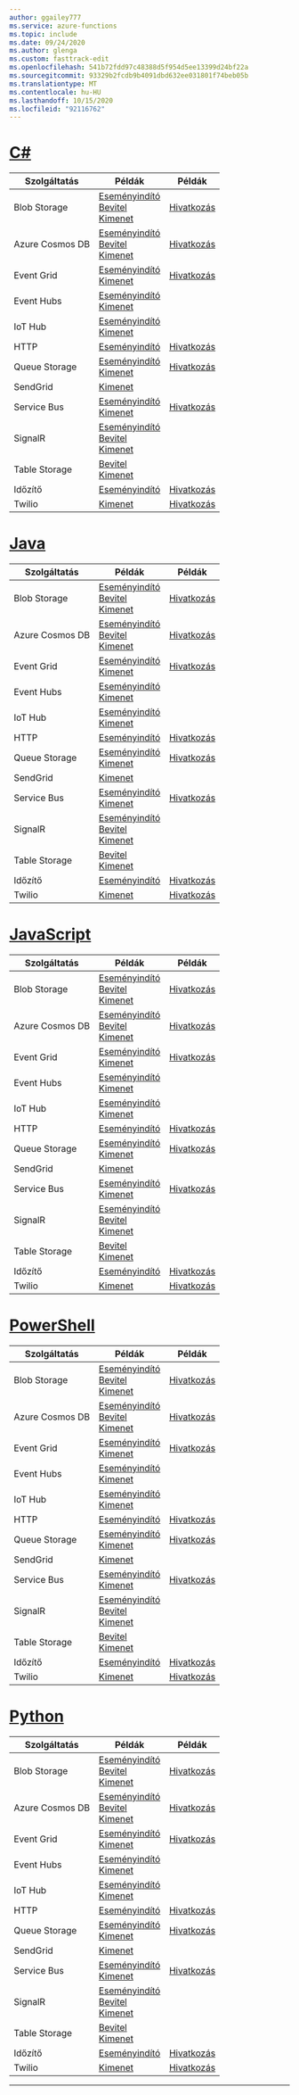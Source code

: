 ```yaml
---
author: ggailey777
ms.service: azure-functions
ms.topic: include
ms.date: 09/24/2020
ms.author: glenga
ms.custom: fasttrack-edit
ms.openlocfilehash: 541b72fdd97c48388d5f954d5ee13399d24bf22a
ms.sourcegitcommit: 93329b2fcdb9b4091dbd632ee031801f74beb05b
ms.translationtype: MT
ms.contentlocale: hu-HU
ms.lasthandoff: 10/15/2020
ms.locfileid: "92116762"
---
```

# <a name="c"></a>[C#](#tab/csharp)

| Szolgáltatás | Példák | Példák |
| ---- | ----- | ------ | 
| Blob Storage | [Eseményindító](../articles/azure-functions/functions-bindings-storage-blob-trigger.md?tabs=csharp#example)<br/>[Bevitel](../articles/azure-functions/functions-bindings-storage-blob-input.md?tabs=csharp#example)<br/>[Kimenet](../articles/azure-functions/functions-bindings-storage-blob-output.md?tabs=csharp#example) | [Hivatkozás](https://www.serverlesslibrary.net/?technology=Blob%20Storage&language=C%23) |
| Azure Cosmos DB |[Eseményindító](../articles/azure-functions/functions-bindings-cosmosdb-v2-trigger.md?tabs=csharp#example)<br/>[Bevitel](../articles/azure-functions/functions-bindings-cosmosdb-v2-input.md?tabs=csharp#example)<br/>[Kimenet](../articles/azure-functions/functions-bindings-cosmosdb-v2-output.md?tabs=csharp#example) | [Hivatkozás](https://www.serverlesslibrary.net/?technology=Cosmos%2CCosmos%20DB&language=C%23) |
| Event Grid |[Eseményindító](../articles/azure-functions/functions-bindings-event-grid-trigger.md?tabs=csharp#example)<br/>[Kimenet](../articles/azure-functions/functions-bindings-event-grid-output.md?tabs=csharp#example) | [Hivatkozás](https://www.serverlesslibrary.net/?technology=Event%20Grid&language=C%23) |
| Event Hubs |[Eseményindító](../articles/azure-functions/functions-bindings-event-hubs-trigger.md?tabs=csharp#example)<br/>[Kimenet](../articles/azure-functions/functions-bindings-event-hubs-output.md?tabs=csharp#example) | |
| IoT Hub |[Eseményindító](../articles/azure-functions/functions-bindings-event-iot-trigger.md?tabs=csharp#example)<br/>[Kimenet](../articles/azure-functions/functions-bindings-event-iot-output.md?tabs=csharp#example) | |
| HTTP |[Eseményindító](../articles/azure-functions/functions-bindings-http-webhook-trigger.md?tabs=csharp#example) | [Hivatkozás](https://www.serverlesslibrary.net/?language=C%23&filtertext=http) |
| Queue Storage | [Eseményindító](../articles/azure-functions/functions-bindings-storage-queue-trigger.md?tabs=csharp#example)<br/>[Kimenet](../articles/azure-functions/functions-bindings-storage-queue-output.md?tabs=csharp#example) | [Hivatkozás](https://www.serverlesslibrary.net/?technology=Storage%20Queue&language=C%23) |
| SendGrid | [Kimenet](../articles/azure-functions/functions-bindings-sendgrid.md?tabs=csharp#example) | |
| Service Bus |[Eseményindító](../articles/azure-functions/functions-bindings-service-bus-trigger.md?tabs=csharp#example)<br/>[Kimenet](../articles/azure-functions/functions-bindings-service-bus-output.md?tabs=csharp#example) | [Hivatkozás](https://www.serverlesslibrary.net/?technology=Service%20Bus%20Queue&language=C%23) |
| SignalR| [Eseményindító](../articles/azure-functions/functions-bindings-signalr-service-trigger.md?tabs=csharp#example)<br/>[Bevitel](../articles/azure-functions/functions-bindings-signalr-service-input.md?tabs=csharp#example)<br/>[Kimenet](../articles/azure-functions/functions-bindings-signalr-service-output.md?tabs=csharp) | |
| Table Storage| [Bevitel](../articles/azure-functions/functions-bindings-storage-table-input.md?tabs=csharp)<br/>[Kimenet](../articles/azure-functions/functions-bindings-storage-table-output.md?tabs=csharp) | |
| Időzítő | [Eseményindító](../articles/azure-functions/functions-bindings-timer.md?tabs=csharp#example) | [Hivatkozás](https://www.serverlesslibrary.net/?language=C%23&filtertext=timer) |
| Twilio | [Kimenet](../articles/azure-functions/functions-bindings-twilio.md?tabs=csharp#example---functions-2x-and-higher) | [Hivatkozás](https://www.serverlesslibrary.net/?language=C%23&filtertext=twilio) |

# <a name="java"></a>[Java](#tab/java)

| Szolgáltatás | Példák | Példák |
| ---- | ----- | ------ | 
| Blob Storage | [Eseményindító](../articles/azure-functions/functions-bindings-storage-blob-trigger.md?tabs=java#example)<br/>[Bevitel](../articles/azure-functions/functions-bindings-storage-blob-input.md?tabs=java#example)<br/>[Kimenet](../articles/azure-functions/functions-bindings-storage-blob-output.md?tabs=java#example) | [Hivatkozás](https://www.serverlesslibrary.net/?technology=Blob%20Storage&language=Java) |
| Azure Cosmos DB |[Eseményindító](../articles/azure-functions/functions-bindings-cosmosdb-v2-trigger.md?tabs=java#example)<br/>[Bevitel](../articles/azure-functions/functions-bindings-cosmosdb-v2-input.md?tabs=java#example)<br/>[Kimenet](../articles/azure-functions/functions-bindings-cosmosdb-v2-output.md?tabs=java#example) | [Hivatkozás](https://www.serverlesslibrary.net/?technology=Cosmos%2CCosmos%20DB&language=Java) |
| Event Grid |[Eseményindító](../articles/azure-functions/functions-bindings-event-grid-trigger.md?tabs=java#example)<br/>[Kimenet](../articles/azure-functions/functions-bindings-event-grid-output.md?tabs=java#example) | [Hivatkozás](https://www.serverlesslibrary.net/?technology=Event%20Grid&language=Java) |
| Event Hubs |[Eseményindító](../articles/azure-functions/functions-bindings-event-hubs-trigger.md?tabs=java#example)<br/>[Kimenet](../articles/azure-functions/functions-bindings-event-hubs-output.md?tabs=java#example) | |
| IoT Hub |[Eseményindító](../articles/azure-functions/functions-bindings-event-iot-trigger.md?tabs=java#example)<br/>[Kimenet](../articles/azure-functions/functions-bindings-event-iot-output.md?tabs=java#example) | |
| HTTP |[Eseményindító](../articles/azure-functions/functions-bindings-http-webhook-trigger.md?tabs=java#example) | [Hivatkozás](https://www.serverlesslibrary.net/?language=Java&filtertext=http) |
| Queue Storage | [Eseményindító](../articles/azure-functions/functions-bindings-storage-queue-trigger.md?tabs=java#example)<br/>[Kimenet](../articles/azure-functions/functions-bindings-storage-queue-output.md?tabs=java#example) | [Hivatkozás](https://www.serverlesslibrary.net/?technology=Storage%20Queue&language=Java) |
| SendGrid | [Kimenet](../articles/azure-functions/functions-bindings-sendgrid.md?tabs=java#example) | |
| Service Bus |[Eseményindító](../articles/azure-functions/functions-bindings-service-bus-trigger.md?tabs=java#example)<br/>[Kimenet](../articles/azure-functions/functions-bindings-service-bus-output.md?tabs=java#example) | [Hivatkozás](https://www.serverlesslibrary.net/?technology=Service%20Bus%20Queue&language=Java) |
| SignalR| [Eseményindító](../articles/azure-functions/functions-bindings-signalr-service-trigger.md?tabs=java#example)<br/>[Bevitel](../articles/azure-functions/functions-bindings-signalr-service-input.md?tabs=java#example)<br/>[Kimenet](../articles/azure-functions/functions-bindings-signalr-service-output.md?tabs=java) | |
| Table Storage| [Bevitel](../articles/azure-functions/functions-bindings-storage-table-input.md?tabs=java)<br/>[Kimenet](../articles/azure-functions/functions-bindings-storage-table-output.md?tabs=java) | |
| Időzítő | [Eseményindító](../articles/azure-functions/functions-bindings-timer.md?tabs=java#example) | [Hivatkozás](https://www.serverlesslibrary.net/?language=Java&filtertext=timer) |
| Twilio | [Kimenet](../articles/azure-functions/functions-bindings-twilio.md?tabs=java#example---functions-2x-and-higher) | [Hivatkozás](https://www.serverlesslibrary.net/?language=Java&filtertext=twilio) |

# <a name="javascript"></a>[JavaScript](#tab/javascript)

| Szolgáltatás | Példák | Példák |
| ---- | ----- | ------ | 
| Blob Storage | [Eseményindító](../articles/azure-functions/functions-bindings-storage-blob-trigger.md?tabs=javascript#example)<br/>[Bevitel](../articles/azure-functions/functions-bindings-storage-blob-input.md?tabs=javascript#example)<br/>[Kimenet](../articles/azure-functions/functions-bindings-storage-blob-output.md?tabs=javascript#example) | [Hivatkozás](https://www.serverlesslibrary.net/?technology=Blob%20Storage&language=JavaScript) |
| Azure Cosmos DB |[Eseményindító](../articles/azure-functions/functions-bindings-cosmosdb-v2-trigger.md?tabs=javascript#example)<br/>[Bevitel](../articles/azure-functions/functions-bindings-cosmosdb-v2-input.md?tabs=javascript#example)<br/>[Kimenet](../articles/azure-functions/functions-bindings-cosmosdb-v2-output.md?tabs=javascript#example) | [Hivatkozás](https://www.serverlesslibrary.net/?technology=Cosmos%2CCosmos%20DB&language=JavaScript) |
| Event Grid |[Eseményindító](../articles/azure-functions/functions-bindings-event-grid-trigger.md?tabs=javascript#example)<br/>[Kimenet](../articles/azure-functions/functions-bindings-event-grid-output.md?tabs=javascript#example) | [Hivatkozás](https://www.serverlesslibrary.net/?technology=Event%20Grid&language=JavaScript) |
| Event Hubs |[Eseményindító](../articles/azure-functions/functions-bindings-event-hubs-trigger.md?tabs=javascript#example)<br/>[Kimenet](../articles/azure-functions/functions-bindings-event-hubs-output.md?tabs=javascript#example) | |
| IoT Hub |[Eseményindító](../articles/azure-functions/functions-bindings-event-iot-trigger.md?tabs=javascript#example)<br/>[Kimenet](../articles/azure-functions/functions-bindings-event-iot-output.md?tabs=javascript#example) | |
| HTTP |[Eseményindító](../articles/azure-functions/functions-bindings-http-webhook-trigger.md?tabs=javascript#example) | [Hivatkozás](https://www.serverlesslibrary.net/?language=JavaScript&filtertext=http) |
| Queue Storage | [Eseményindító](../articles/azure-functions/functions-bindings-storage-queue-trigger.md?tabs=javascript#example)<br/>[Kimenet](../articles/azure-functions/functions-bindings-storage-queue-output.md?tabs=javascript#example) | [Hivatkozás](https://www.serverlesslibrary.net/?technology=Storage%20Queue&language=JavaScript) |
| SendGrid | [Kimenet](../articles/azure-functions/functions-bindings-sendgrid.md?tabs=javascript#example) | |
| Service Bus |[Eseményindító](../articles/azure-functions/functions-bindings-service-bus-trigger.md?tabs=javascript#example)<br/>[Kimenet](../articles/azure-functions/functions-bindings-service-bus-output.md?tabs=javascript#example) | [Hivatkozás](https://www.serverlesslibrary.net/?technology=Service%20Bus%20Queue&language=JavaScript) |
| SignalR| [Eseményindító](../articles/azure-functions/functions-bindings-signalr-service-trigger.md?tabs=javascript#example)<br/>[Bevitel](../articles/azure-functions/functions-bindings-signalr-service-input.md?tabs=javascript#example)<br/>[Kimenet](../articles/azure-functions/functions-bindings-signalr-service-output.md?tabs=javascript) | |
| Table Storage| [Bevitel](../articles/azure-functions/functions-bindings-storage-table-input.md?tabs=javascript)<br/>[Kimenet](../articles/azure-functions/functions-bindings-storage-table-output.md?tabs=javascript) | |
| Időzítő | [Eseményindító](../articles/azure-functions/functions-bindings-timer.md?tabs=javascript#example) | [Hivatkozás](https://www.serverlesslibrary.net/?language=JavaScript&filtertext=timer) |
| Twilio | [Kimenet](../articles/azure-functions/functions-bindings-twilio.md?tabs=javascript#example---functions-2x-and-higher) | [Hivatkozás](https://www.serverlesslibrary.net/?language=JavaScript&filtertext=twilio) |

# <a name="powershell"></a>[PowerShell](#tab/powershell)

| Szolgáltatás | Példák | Példák |
| ---- | ----- | ------ | 
| Blob Storage | [Eseményindító](../articles/azure-functions/functions-bindings-storage-blob-trigger.md?tabs=powershell#example)<br/>[Bevitel](../articles/azure-functions/functions-bindings-storage-blob-input.md?tabs=powershell#example)<br/>[Kimenet](../articles/azure-functions/functions-bindings-storage-blob-output.md?tabs=powershell#example) | [Hivatkozás](https://www.serverlesslibrary.net/?technology=Blob%20Storage&language=PowerShell) |
| Azure Cosmos DB |[Eseményindító](../articles/azure-functions/functions-bindings-cosmosdb-v2-trigger.md?tabs=powershell#example)<br/>[Bevitel](../articles/azure-functions/functions-bindings-cosmosdb-v2-input.md?tabs=powershell#example)<br/>[Kimenet](../articles/azure-functions/functions-bindings-cosmosdb-v2-output.md?tabs=powershell#example) | [Hivatkozás](https://www.serverlesslibrary.net/?technology=Cosmos%2CCosmos%20DB&language=PowerShell) |
| Event Grid |[Eseményindító](../articles/azure-functions/functions-bindings-event-grid-trigger.md?tabs=powershell#example)<br/>[Kimenet](../articles/azure-functions/functions-bindings-event-grid-output.md?tabs=powershell#example) | [Hivatkozás](https://www.serverlesslibrary.net/?technology=Event%20Grid&language=PowerShell) |
| Event Hubs |[Eseményindító](../articles/azure-functions/functions-bindings-event-hubs-trigger.md?tabs=powershell#example)<br/>[Kimenet](../articles/azure-functions/functions-bindings-event-hubs-output.md?tabs=powershell#example) | |
| IoT Hub |[Eseményindító](../articles/azure-functions/functions-bindings-event-iot-trigger.md?tabs=powershell#example)<br/>[Kimenet](../articles/azure-functions/functions-bindings-event-iot-output.md?tabs=powershell#example) | |
| HTTP |[Eseményindító](../articles/azure-functions/functions-bindings-http-webhook-trigger.md?tabs=powershell#example) | [Hivatkozás](https://www.serverlesslibrary.net/?language=PowerShell&filtertext=http) |
| Queue Storage | [Eseményindító](../articles/azure-functions/functions-bindings-storage-queue-trigger.md?tabs=powershell#example)<br/>[Kimenet](../articles/azure-functions/functions-bindings-storage-queue-output.md?tabs=powershell#example) | [Hivatkozás](https://www.serverlesslibrary.net/?technology=Storage%20Queue&language=PowerShell) |
| SendGrid | [Kimenet](../articles/azure-functions/functions-bindings-sendgrid.md?tabs=powershell#example) | |
| Service Bus |[Eseményindító](../articles/azure-functions/functions-bindings-service-bus-trigger.md?tabs=powershell#example)<br/>[Kimenet](../articles/azure-functions/functions-bindings-service-bus-output.md?tabs=powershell#example) | [Hivatkozás](https://www.serverlesslibrary.net/?technology=Service%20Bus%20Queue&language=PowerShell) |
| SignalR| [Eseményindító](../articles/azure-functions/functions-bindings-signalr-service-trigger.md?tabs=powershell#example)<br/>[Bevitel](../articles/azure-functions/functions-bindings-signalr-service-input.md?tabs=powershell#example)<br/>[Kimenet](../articles/azure-functions/functions-bindings-signalr-service-output.md?tabs=powershell) | |
| Table Storage| [Bevitel](../articles/azure-functions/functions-bindings-storage-table-input.md?tabs=powershell)<br/>[Kimenet](../articles/azure-functions/functions-bindings-storage-table-output.md?tabs=powershell) | |
| Időzítő | [Eseményindító](../articles/azure-functions/functions-bindings-timer.md?tabs=powershell#example) | [Hivatkozás](https://www.serverlesslibrary.net/?language=PowerShell&filtertext=timer) |
| Twilio | [Kimenet](../articles/azure-functions/functions-bindings-twilio.md?tabs=powershell#example---functions-2x-and-higher) | [Hivatkozás](https://www.serverlesslibrary.net/?language=PowerShell&filtertext=twilio) |

# <a name="python"></a>[Python](#tab/python)

| Szolgáltatás | Példák | Példák |
| ---- | ----- | ------ | 
| Blob Storage | [Eseményindító](../articles/azure-functions/functions-bindings-storage-blob-trigger.md?tabs=python#example)<br/>[Bevitel](../articles/azure-functions/functions-bindings-storage-blob-input.md?tabs=python#example)<br/>[Kimenet](../articles/azure-functions/functions-bindings-storage-blob-output.md?tabs=python#example) | [Hivatkozás](https://www.serverlesslibrary.net/?technology=Blob%20Storage&language=Python) |
| Azure Cosmos DB |[Eseményindító](../articles/azure-functions/functions-bindings-cosmosdb-v2-trigger.md?tabs=python#example)<br/>[Bevitel](../articles/azure-functions/functions-bindings-cosmosdb-v2-input.md?tabs=python#example)<br/>[Kimenet](../articles/azure-functions/functions-bindings-cosmosdb-v2-output.md?tabs=python#example) | [Hivatkozás](https://www.serverlesslibrary.net/?technology=Cosmos%2CCosmos%20DB&language=Python) |
| Event Grid |[Eseményindító](../articles/azure-functions/functions-bindings-event-grid-trigger.md?tabs=python#example)<br/>[Kimenet](../articles/azure-functions/functions-bindings-event-grid-output.md?tabs=python#example) | [Hivatkozás](https://www.serverlesslibrary.net/?technology=Event%20Grid&language=Python) |
| Event Hubs |[Eseményindító](../articles/azure-functions/functions-bindings-event-hubs-trigger.md?tabs=python#example)<br/>[Kimenet](../articles/azure-functions/functions-bindings-event-hubs-output.md?tabs=python#example) | |
| IoT Hub |[Eseményindító](../articles/azure-functions/functions-bindings-event-iot-trigger.md?tabs=python#example)<br/>[Kimenet](../articles/azure-functions/functions-bindings-event-iot-output.md?tabs=python#example) | |
| HTTP |[Eseményindító](../articles/azure-functions/functions-bindings-http-webhook-trigger.md?tabs=python#example) | [Hivatkozás](https://www.serverlesslibrary.net/?language=Python&filtertext=http) |
| Queue Storage | [Eseményindító](../articles/azure-functions/functions-bindings-storage-queue-trigger.md?tabs=python#example)<br/>[Kimenet](../articles/azure-functions/functions-bindings-storage-queue-output.md?tabs=python#example) | [Hivatkozás](https://www.serverlesslibrary.net/?technology=Storage%20Queue&language=Python) |
| SendGrid | [Kimenet](../articles/azure-functions/functions-bindings-sendgrid.md?tabs=python#example) | |
| Service Bus |[Eseményindító](../articles/azure-functions/functions-bindings-service-bus-trigger.md?tabs=python#example)<br/>[Kimenet](../articles/azure-functions/functions-bindings-service-bus-output.md?tabs=python#example) | [Hivatkozás](https://www.serverlesslibrary.net/?technology=Service%20Bus%20Queue&language=Python) |
| SignalR| [Eseményindító](../articles/azure-functions/functions-bindings-signalr-service-trigger.md?tabs=python#example)<br/>[Bevitel](../articles/azure-functions/functions-bindings-signalr-service-input.md?tabs=python#example)<br/>[Kimenet](../articles/azure-functions/functions-bindings-signalr-service-output.md?tabs=python) | |
| Table Storage| [Bevitel](../articles/azure-functions/functions-bindings-storage-table-input.md?tabs=python)<br/>[Kimenet](../articles/azure-functions/functions-bindings-storage-table-output.md?tabs=python) | |
| Időzítő | [Eseményindító](../articles/azure-functions/functions-bindings-timer.md?tabs=python#example) | [Hivatkozás](https://www.serverlesslibrary.net/?language=Python&filtertext=timer) |
| Twilio | [Kimenet](../articles/azure-functions/functions-bindings-twilio.md?tabs=python#example---functions-2x-and-higher) | [Hivatkozás](https://www.serverlesslibrary.net/?language=Python&filtertext=twilio) |

---

